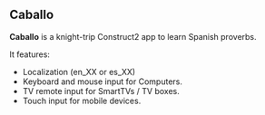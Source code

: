 ## Caballo 

**Caballo** is a knight-trip Construct2 app to learn Spanish proverbs.

It features:
* Localization (en_XX or es_XX)
* Keyboard and mouse input for Computers.
* TV remote input for SmartTVs / TV boxes.
* Touch input for mobile devices.
